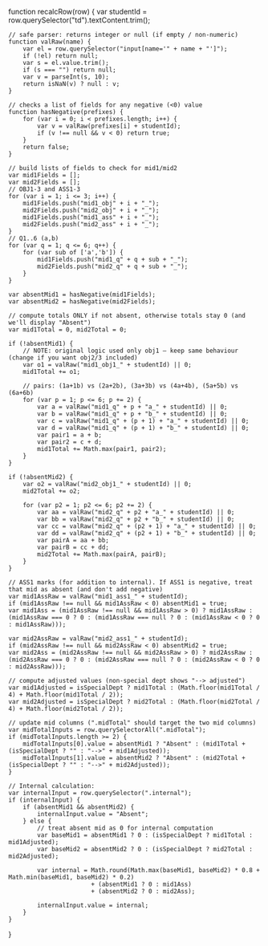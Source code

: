 function recalcRow(row) {
    var studentId = row.querySelector("td").textContent.trim();

    // safe parser: returns integer or null (if empty / non-numeric)
    function valRaw(name) {
        var el = row.querySelector("input[name='" + name + "']");
        if (!el) return null;
        var s = el.value.trim();
        if (s === "") return null;
        var v = parseInt(s, 10);
        return isNaN(v) ? null : v;
    }

    // checks a list of fields for any negative (<0) value
    function hasNegative(prefixes) {
        for (var i = 0; i < prefixes.length; i++) {
            var v = valRaw(prefixes[i] + studentId);
            if (v !== null && v < 0) return true;
        }
        return false;
    }

    // build lists of fields to check for mid1/mid2
    var mid1Fields = [];
    var mid2Fields = [];
    // OBJ1-3 and ASS1-3
    for (var i = 1; i <= 3; i++) {
        mid1Fields.push("mid1_obj" + i + "_");
        mid2Fields.push("mid2_obj" + i + "_");
        mid1Fields.push("mid1_ass" + i + "_");
        mid2Fields.push("mid2_ass" + i + "_");
    }
    // Q1..6 (a,b)
    for (var q = 1; q <= 6; q++) {
        for (var sub of ['a','b']) {
            mid1Fields.push("mid1_q" + q + sub + "_");
            mid2Fields.push("mid2_q" + q + sub + "_");
        }
    }

    var absentMid1 = hasNegative(mid1Fields);
    var absentMid2 = hasNegative(mid2Fields);

    // compute totals ONLY if not absent, otherwise totals stay 0 (and we'll display "Absent")
    var mid1Total = 0, mid2Total = 0;

    if (!absentMid1) {
        // NOTE: original logic used only obj1 — keep same behaviour (change if you want obj2/3 included)
        var o1 = valRaw("mid1_obj1_" + studentId) || 0;
        mid1Total += o1;

        // pairs: (1a+1b) vs (2a+2b), (3a+3b) vs (4a+4b), (5a+5b) vs (6a+6b)
        for (var p = 1; p <= 6; p += 2) {
            var a = valRaw("mid1_q" + p + "a_" + studentId) || 0;
            var b = valRaw("mid1_q" + p + "b_" + studentId) || 0;
            var c = valRaw("mid1_q" + (p + 1) + "a_" + studentId) || 0;
            var d = valRaw("mid1_q" + (p + 1) + "b_" + studentId) || 0;
            var pair1 = a + b;
            var pair2 = c + d;
            mid1Total += Math.max(pair1, pair2);
        }
    }

    if (!absentMid2) {
        var o2 = valRaw("mid2_obj1_" + studentId) || 0;
        mid2Total += o2;

        for (var p2 = 1; p2 <= 6; p2 += 2) {
            var aa = valRaw("mid2_q" + p2 + "a_" + studentId) || 0;
            var bb = valRaw("mid2_q" + p2 + "b_" + studentId) || 0;
            var cc = valRaw("mid2_q" + (p2 + 1) + "a_" + studentId) || 0;
            var dd = valRaw("mid2_q" + (p2 + 1) + "b_" + studentId) || 0;
            var pairA = aa + bb;
            var pairB = cc + dd;
            mid2Total += Math.max(pairA, pairB);
        }
    }

    // ASS1 marks (for addition to internal). If ASS1 is negative, treat that mid as absent (and don't add negative)
    var mid1AssRaw = valRaw("mid1_ass1_" + studentId);
    if (mid1AssRaw !== null && mid1AssRaw < 0) absentMid1 = true;
    var mid1Ass = (mid1AssRaw !== null && mid1AssRaw > 0) ? mid1AssRaw : (mid1AssRaw === 0 ? 0 : (mid1AssRaw === null ? 0 : (mid1AssRaw < 0 ? 0 : mid1AssRaw)));

    var mid2AssRaw = valRaw("mid2_ass1_" + studentId);
    if (mid2AssRaw !== null && mid2AssRaw < 0) absentMid2 = true;
    var mid2Ass = (mid2AssRaw !== null && mid2AssRaw > 0) ? mid2AssRaw : (mid2AssRaw === 0 ? 0 : (mid2AssRaw === null ? 0 : (mid2AssRaw < 0 ? 0 : mid2AssRaw)));

    // compute adjusted values (non-special dept shows "--> adjusted")
    var mid1Adjusted = isSpecialDept ? mid1Total : (Math.floor(mid1Total / 4) + Math.floor(mid1Total / 2));
    var mid2Adjusted = isSpecialDept ? mid2Total : (Math.floor(mid2Total / 4) + Math.floor(mid2Total / 2));

    // update mid columns (".midTotal" should target the two mid columns)
    var midTotalInputs = row.querySelectorAll(".midTotal");
    if (midTotalInputs.length >= 2) {
        midTotalInputs[0].value = absentMid1 ? "Absent" : (mid1Total + (isSpecialDept ? "" : "-->" + mid1Adjusted));
        midTotalInputs[1].value = absentMid2 ? "Absent" : (mid2Total + (isSpecialDept ? "" : "-->" + mid2Adjusted));
    }

    // Internal calculation:
    var internalInput = row.querySelector(".internal");
    if (internalInput) {
        if (absentMid1 && absentMid2) {
            internalInput.value = "Absent";
        } else {
            // treat absent mid as 0 for internal computation
            var baseMid1 = absentMid1 ? 0 : (isSpecialDept ? mid1Total : mid1Adjusted);
            var baseMid2 = absentMid2 ? 0 : (isSpecialDept ? mid2Total : mid2Adjusted);

            var internal = Math.round(Math.max(baseMid1, baseMid2) * 0.8 + Math.min(baseMid1, baseMid2) * 0.2)
                           + (absentMid1 ? 0 : mid1Ass)
                           + (absentMid2 ? 0 : mid2Ass);

            internalInput.value = internal;
        }
    }
}
